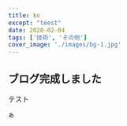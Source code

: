```yaml
---
title: ko
except: "teest"
date: 2020-02-04
tags: ['技術', 'その他']
cover_image: './images/bg-1.jpg'
---
```


## ブログ完成しました

テスト

```
あ
```